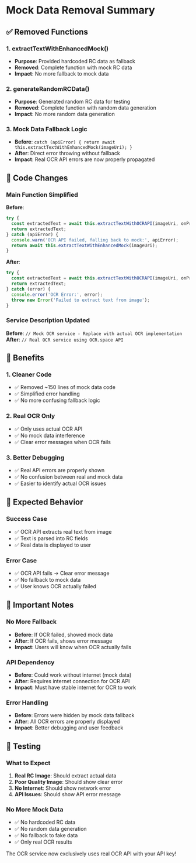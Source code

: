# Mock Data Removal Summary

## ✅ Removed Functions

### **1. extractTextWithEnhancedMock()**
- **Purpose**: Provided hardcoded RC data as fallback
- **Removed**: Complete function with mock RC data
- **Impact**: No more fallback to mock data

### **2. generateRandomRCData()**
- **Purpose**: Generated random RC data for testing
- **Removed**: Complete function with random data generation
- **Impact**: No more random data generation

### **3. Mock Data Fallback Logic**
- **Before**: `catch (apiError) { return await this.extractTextWithEnhancedMock(imageUri); }`
- **After**: Direct error throwing without fallback
- **Impact**: Real OCR API errors are now properly propagated

## 🔧 Code Changes

### **Main Function Simplified**
**Before**:
```javascript
try {
  const extractedText = await this.extractTextWithOCRAPI(imageUri, onProgress);
  return extractedText;
} catch (apiError) {
  console.warn('OCR API failed, falling back to mock:', apiError);
  return await this.extractTextWithEnhancedMock(imageUri);
}
```

**After**:
```javascript
try {
  const extractedText = await this.extractTextWithOCRAPI(imageUri, onProgress);
  return extractedText;
} catch (error) {
  console.error('OCR Error:', error);
  throw new Error('Failed to extract text from image');
}
```

### **Service Description Updated**
**Before**: `// Mock OCR service - Replace with actual OCR implementation`
**After**: `// Real OCR service using OCR.space API`

## 🎯 Benefits

### **1. Cleaner Code**
- ✅ Removed ~150 lines of mock data code
- ✅ Simplified error handling
- ✅ No more confusing fallback logic

### **2. Real OCR Only**
- ✅ Only uses actual OCR API
- ✅ No mock data interference
- ✅ Clear error messages when OCR fails

### **3. Better Debugging**
- ✅ Real API errors are properly shown
- ✅ No confusion between real and mock data
- ✅ Easier to identify actual OCR issues

## 📱 Expected Behavior

### **Success Case**
- ✅ OCR API extracts real text from image
- ✅ Text is parsed into RC fields
- ✅ Real data is displayed to user

### **Error Case**
- ✅ OCR API fails → Clear error message
- ✅ No fallback to mock data
- ✅ User knows OCR actually failed

## 🚨 Important Notes

### **No More Fallback**
- **Before**: If OCR failed, showed mock data
- **After**: If OCR fails, shows error message
- **Impact**: Users will know when OCR actually fails

### **API Dependency**
- **Before**: Could work without internet (mock data)
- **After**: Requires internet connection for OCR API
- **Impact**: Must have stable internet for OCR to work

### **Error Handling**
- **Before**: Errors were hidden by mock data fallback
- **After**: All OCR errors are properly displayed
- **Impact**: Better debugging and user feedback

## 🧪 Testing

### **What to Expect**
1. **Real RC Image**: Should extract actual data
2. **Poor Quality Image**: Should show clear error
3. **No Internet**: Should show network error
4. **API Issues**: Should show API error message

### **No More Mock Data**
- ✅ No hardcoded RC data
- ✅ No random data generation
- ✅ No fallback to fake data
- ✅ Only real OCR results

The OCR service now exclusively uses real OCR API with your API key!
